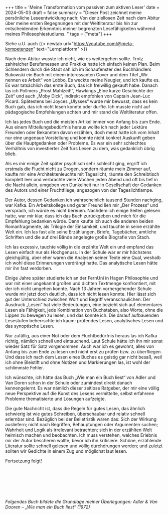 +++
title = 'Meine Transformation vom passiven zum aktiven Leser'
date = 2024-05-03
draft = false
summary = "Dieser Post zeichnet meine persönliche Leseentwicklung nach: Von der ziellosen Zeit nach dem Abitur über meine ersten Begegnungen mit der Weltliteratur bis hin zur entscheidenden Erkenntnis meiner begrenzten Lesefähigkeiten während meines Philosophiestudiums. "
tags = ["meta"]
+++

Siehe u.U. auch {{< newtab url="https://youtube.com/@meta-kompetenzen" text="Lernplattform" >}}  

Nach dem Abitur wusste ich nicht, wie es weitergehen sollte. Trotz zahlreicher Berufsmessen und Praktika hatte ich einfach keinen Plan. Beim Schlendern durch die Stadt sah ich im Schaufenster des Buchhändlers Bukowski ein Buch mit einem interessanten Cover und dem Titel „Wir nennen es Arbeit“ von Lobbo. Es weckte meine Neugier, und ich kaufte es. Es war tatsächlich das erste Buch, das ich freiwillig gekauft habe. Danach las ich Pollmers „Prost Mahlzeit!“, Hawkings „Eine kurze Geschichte der Zeit“ und auch „Moby Dick“, indirekt empfohlen von Captain Jean-Luc Picard. Spätestens bei Joyces „Ulysses“ wurde mir bewusst, dass es kein Buch gab, das ich nicht lesen konnte oder durfte. Ich musste nicht auf pädagogische Empfehlungen achten und mir stand die Weltliteratur offen.

Ich las jedes Buch und die meisten Artikel immer von Anfang bis zum Ende. Aus einem Mitteilungsbedürfnis heraus wollte ich nach jeder Lektüre Freunden oder Bekannten davon erzählen, doch meist hatte ich vom Inhalt nur eine ungenaue Vorstellung und konnte nicht konkret Auskunft geben über die Hauptgedanken oder Probleme. Es war ein sehr schlechtes Verhältnis von investierter Zeit fürs Lesen zu dem, was gedanklich übrig blieb.

Als es mir einige Zeit später psychisch sehr schlecht ging, ergriff ich erstmals die Flucht nicht zu Drogen, sondern räumte mein Zimmer auf, kaufte mir eine Architektenleuchte mit Tageslicht, räumte den Schreibtisch komplett leer und verbrachte viele Wochen jeden Abend und oft bis tief in die Nacht allein, umgeben von Dunkelheit nur in Gesellschaft der Gedanken des Autors und einer Fruchtfliege, angezogen von der Tageslichtlampe.

Der Autor, dessen Gedanken ich wahrscheinlich tausend Stunden nachging, war Kafka. Ein Arbeitskollege und guter Freund lieh mir „Der Prozess“ und versprach, ich würde es nicht bereuen. Nachdem ich einige Seiten gelesen hatte, war mir klar, dass ich das Buch zurückgeben und mich für die Empfehlung bedanken würde. Dann kaufte ich auch die anderen beiden Romanfragmente, als Trilogie der Einsamkeit, und tauchte in seine erzählte Welt ein. Ich las fast alle seine Erzählungen, Briefe, Tagebücher, amtliche Schriften und die auf drei Bände angelegte große Biografie von Stach.

Ich las exzessiv, tauchte völlig in die erzählte Welt ein und empfand das Lesen einfach nur als Hochgenuss. In der Schule war er mir höchstens gleichgültig, aber eher waren die Analysen seiner Texte eine Qual, weshalb ich wohl diese Erinnerungen verdrängt hatte. Das analytische Lesen hätte mir ihn fast verdorben.

Einige Jahre später studierte ich an der FernUni in Hagen Philosophie und war mit einer ungekannt großen und dichten Textmenge konfrontiert, mit der ich nicht umgehen konnte. Nach 13 Jahren vorhergehender Schule wurde mir jetzt doch deutlich, dass ich nicht lesen konnte. Hier lässt sich gut der Unterschied zwischen Wort und Begriff veranschaulichen: Der Ausdruck „Lesen“ hat viele Bedeutungen, eine bezieht sich auf elementares Lesen als Fähigkeit, jede Kombination von Buchstaben, also Worte, ohne die Lippen zu bewegen zu lesen, und das konnte ich. Die darauf aufbauenden Lesestufen beherrschte ich kaum: prüfendes Lesen, analytisches Lesen und das synoptische Lesen.

Nur zufällig, aus einer Not oder dem Fluchtbedürfnis heraus las ich Kafka richtig, nämlich schnell und eintauchend. Laut Schule hätte ich ihn mir sonst wieder Satz für Satz vorgenommen. Auch war ich es gewohnt, alles von Anfang bis zum Ende zu lesen und nicht erst zu prüfen bzw. zu überfliegen. Und dass ich nach dem Lesen eines Buches es geistig gar nicht besaß, weil ich ohne Bleistift und ohne Notizen und Markierungen las, ist wohl der schlimmste Fehler.

Ich wünschte, ich hätte das Buch „Wie man ein Buch liest“ von Adler und Van Doren schon in der Schule oder zumindest direkt danach kennengelernt. Es war nämlich dieser zeitlose Ratgeber, der mir eine völlig neue Perspektive auf die Kunst des Lesens vermittelte, selbst erfahrene Probleme thematisierte und Lösungen aufzeigte.

Die gute Nachricht ist, dass die Regeln für gutes Lesen, das ähnlich schwierig ist wie gutes Schreiben, überschaubar und relativ schnell erlernbar sind. Bezüglich bei der Belletristik wären das: Sich der Wirkung ausliefern; nicht nach Begriffen, Behauptungen oder Argumenten suchen; Wahrheit und Logik als irrelevant betrachten; sich in der erzählten Welt heimisch machen und beobachten. Ich muss verstehen, welches Erlebnis mir der Autor bescheren wollte, bevor ich ihn kritisiere. Schöne, erzählende Literatur sollte schnell gelesen und völlig durchdrungen werden; und zuletzt sollten wir Gedichte in einem Zug und möglichst laut lesen.

Fortsetzung folgt!

</br></br>  
</br></br>  

*Folgendes Buch bildete die Grundlage meiner Überlegungen: Adler & Van Dooren – „Wie man ein Buch liest“ (1972)*